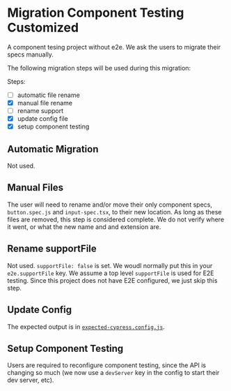 # Migration Component Testing Customized

A component tesing project without e2e. We ask the users to migrate their specs manually.

The following migration steps will be used during this migration:

Steps:

- [ ] automatic file rename
- [x] manual file rename
- [ ] rename support
- [x] update config file
- [x] setup component testing

## Automatic Migration

Not used.

## Manual Files

The user will need to rename and/or move their only component specs, `button.spec.js` and `input-spec.tsx`, to their new location. As long as these files are removed, this step is considered complete. We do not verify where it went, or what the new name and and extension are.

## Rename supportFile

Not used. `supportFile: false` is set. We woudl normally put this in your `e2e.supportFile` key. We assume a top level `supportFile` is used for E2E testing. Since this project does not have E2E configured, we just skip this step.

## Update Config

The expected output is in [`expected-cypress.config.js`](./expected-cypress.config.js).

## Setup Component Testing

Users are required to reconfigure component testing, since the API is changing so much (we now use a `devServer` key in the config to start their dev server, etc).
